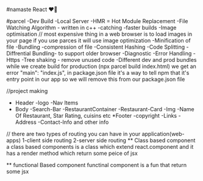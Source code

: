 #namaste React ❤️🧠

#parcel
-Dev Build
-Local Server
-HMR = Hot Module Replacement
-File Watching Algorithm - written in c++
-catching -faster builds
-Image optimisation
// most expensive thing in a web browser is to load images in your page
if you use parces it will use image optimization
-Minification of file
-Bundling
-compression of file
-Consistent Hashing
-Code Splitting
-Diffrential Bundling- to support older browser
-Diagnostic
-Error Handling
-Https
-Tree shaking - remove unused code
-Different dev and prod bundles
while we create build for production (npx parcel build index.html) we get an error
"main": "index.js", in package.json file it's
a way to tell npm that it's entry point in our app so we will remove this from our package.json file

//project making

- Header
  -logo
  -Nav Items
- Body
  -Search-Bar
  -RestaurantContainer
  -Restaurant-Card
  -Img
  -Name Of Restaurant, Star Rating, cuisins etc
  \*Footer
  -copyright
  -Links
  -Address
  -Contact-Info and other info

// there are two types of routing you can have in your application(web-apps)
1-client side routing
2-server side routing
** Class based component
a class based components is a class which extend react.component and it has a render method which return some peice of jsx

** functional Based component
functinal component is a fun that return some jsx
